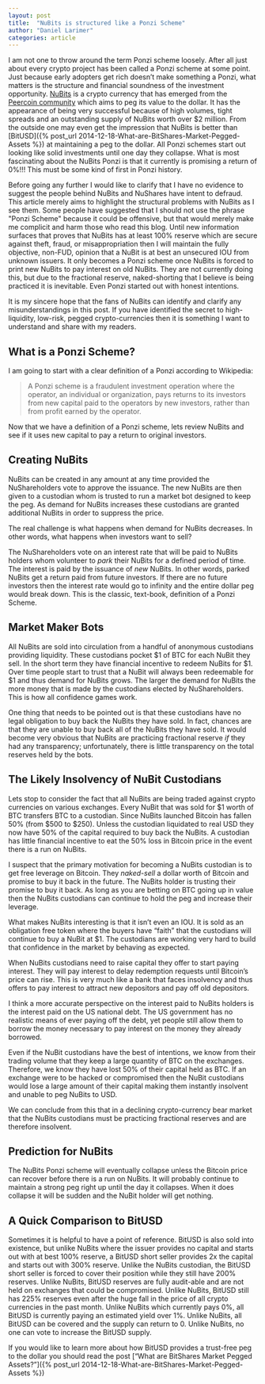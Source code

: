 ```yaml
---
layout: post
title:  "NuBits is structured like a Ponzi Scheme"
author: "Daniel Larimer"
categories: article 
---
```

I am not one to throw around the term Ponzi scheme loosely.  After all just about every crypto project has been called a Ponzi scheme at some point.   Just because early adopters get rich doesn’t make something a Ponzi, what matters is the structure and financial soundness of the investment opportunity.  [NuBits](https://nubits.com/) is a crypto currency that has emerged from the [Peercoin community](http://peercointalk.org) which aims to peg its value to the dollar.  It has the appearance of being very successful because of high volumes, tight spreads and an outstanding supply of NuBits worth over $2 million.    From the outside one may even get the impression that NuBits is better than [BitUSD]({% post_url 2014-12-18-What-are-BitShares-Market-Pegged-Assets %}) at maintaining a peg to the dollar.   All Ponzi schemes start out looking like solid investments until one day they collapse.  What is most fascinating about the NuBits Ponzi is that it currently is promising a return of 0%!!! This must be some kind of first in Ponzi history.

Before going any further I would like to clarify that I have no evidence to suggest the people behind NuBits and NuShares have intent to defraud.  This article merely aims to highlight the structural problems with NuBits as I see them.  Some people have suggested that I should not use the phrase "Ponzi Scheme" because it could be offensive, but that would merely make me complicit and harm those who read this blog.  Until new information surfaces that proves that NuBits has at least 100% reserve which are secure against theft, fraud, or misappropriation then I will maintain the fully objective, non-FUD, opinion that a NuBit is at best an unsecured IOU from unknown issuers.  It only becomes a Ponzi scheme once NuBits is forced to print new NuBits to pay interest on old NuBits.  They are not currently doing this, but due to the fractional reserve, naked-shorting that I believe is being  practiced it is inevitable.  Even Ponzi started out with honest intentions. 

It is my sincere hope that the fans of NuBits can identify and clarify any misunderstandings in this post.  If you have identified the secret to high-liquidity, low-risk, pegged crypto-currencies then it is something I want to understand and share with my readers.  

## What is a Ponzi Scheme?

I am going to start with a clear definition of a Ponzi according to Wikipedia:

>  A Ponzi scheme is a fraudulent investment operation where the operator, an individual or organization, pays returns to its investors from new capital paid to the operators by new investors, rather than from profit earned by the operator.

Now that we have a definition of a Ponzi scheme, lets review NuBits and see if it uses new capital to pay a return to original investors.  

## Creating NuBits

NuBits can be created in any amount at any time provided the NuShareholders vote to approve the issuance.  The new NuBits are then given to a custodian whom is trusted to run a market bot designed to keep the peg.   As demand for NuBits increases these custodians are granted additional NuBits in order to suppress the price.   

The real challenge is what happens when demand for NuBits decreases.  In other words, what happens when investors want to sell?   

The NuShareholders vote on an interest rate that will be paid to NuBits holders whom volunteer to *park* their NuBits for a defined period of time.  The interest is paid by the issuance of *new* NuBits.   In other words, parked NuBits get a return paid from future investors.  If there are no future investors then the interest rate would go to infinity and the entire dollar peg would break down.   This is the classic, text-book, definition of a Ponzi Scheme. 

## Market Maker Bots

All NuBits are sold into circulation from a handful of anonymous custodians providing liquidity.  These custodians pocket $1 of BTC for each NuBit they sell.   In the short term they have financial incentive to redeem NuBits for $1.  Over time people start to trust that a NuBit will always been redeemable for $1 and thus demand for NuBits grows.   The larger the demand for NuBits the more money that is made by the custodians elected by NuShareholders.  This is how all confidence games work.

One thing that needs to be pointed out is that these custodians have no legal obligation to buy back the NuBits they have sold.  In fact, chances are that they are unable to buy back all of the NuBits they have sold.  It would become very obvious that NuBits are practicing fractional reserve *if* they had any transparency; unfortunately, there is little transparency on the total reserves held by the bots.

## The Likely Insolvency of NuBit Custodians 

Lets stop to consider the fact that all NuBits are being traded against crypto currencies on various exchanges.  Every NuBit that was sold for $1 worth of BTC transfers BTC to a custodian.   Since NuBits launched Bitcoin has fallen 50% (from $500 to $250).  Unless the custodian liquidated to real USD they now have 50% of the capital required to buy back the NuBits.  A custodian has little financial incentive to eat the 50% loss in Bitcoin price in the event there is a run on NuBits.     

I suspect that the primary motivation for becoming a NuBits custodian is to get free leverage on Bitcoin.  They *naked-sell* a dollar worth of Bitcoin and promise to buy it back in the future.  The NuBits holder is trusting their promise to buy it back.  As long as you are betting on BTC going up in value then the NuBits custodians can continue to hold the peg and increase their leverage.  

What makes NuBits interesting is that it isn’t even an IOU.  It is sold as an obligation free token where the buyers have “faith” that the custodians will continue to buy a NuBit at $1.  The custodians are working very hard to build that confidence in the market by behaving as expected.  

When NuBits custodians need to raise capital they offer to start paying interest.  They will pay interest to delay redemption requests until Bitcoin’s price can rise.   This is very much like a bank that faces insolvency and thus offers to pay interest to attract new depositors and pay off old depositors.     

I think a more accurate perspective on the interest paid to NuBits holders is the interest paid on the US national debt.  The US government has no realistic means of ever paying off the debt, yet people still allow them to borrow the money necessary to pay interest on the money they already borrowed.   

Even if the NuBit custodians have the best of intentions, we know from their trading volume that they keep a large quantity of BTC on the exchanges.  Therefore, we know they have lost 50% of their capital held as BTC.   If an exchange were to be hacked or compromised then the NuBit custodians would lose a large amount of their capital making them instantly insolvent and unable to peg NuBits to USD.

We can conclude from this that in a declining crypto-currency bear market that the NuBits custodians must be practicing fractional reserves and are therefore insolvent.

## Prediction for NuBits 

The NuBits Ponzi scheme will eventually collapse unless the Bitcoin price can recover before there is a run on NuBits.   It will probably continue to maintain a strong peg right up until the day it collapses.   When it does collapse it will be sudden and the NuBit holder will get nothing. 

## A Quick Comparison to BitUSD 
Sometimes it is helpful to have a point of reference.   BitUSD is also sold into existence, but unlike NuBits where the issuer provides no capital and starts out with at best 100% reserve, a BitUSD short seller provides 2x the capital and starts out with 300% reserve.   Unlike the NuBits custodian, the BitUSD short seller is forced to cover their position while they still have 200% reserves.   Unlike NuBits, BitUSD reserves are fully audit-able and are not held on exchanges that could be compromised.   Unlike NuBits, BitUSD still has 225% reserves even after the huge fall in the price of all crypto currencies in the past month.   Unlike NuBits which currently pays 0%, all BitUSD is currently paying an estimated yield over 1%.   Unlike NuBits, all BitUSD can be covered and the supply can return to 0.  Unlike NuBits, no one can vote to increase the BitUSD supply.  

If you would like to learn more about how BitUSD provides a trust-free peg to the dollar you should read the post [“What are BitShares Market Pegged Assets?”]({% post_url 2014-12-18-What-are-BitShares-Market-Pegged-Assets %})
